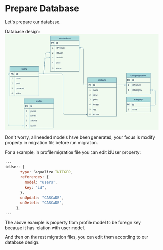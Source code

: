 # Prepare Database

Let's prepare our database.

Database design:  
![alt text](https://github.com/DumbwaysDotId/query-with-orm-and-relation-result/blob/5.prepare-database/database-design.jpg "Database Design")

Don't worry, all needed models have been generated, your focus is modify property in migration file before run migration.

For a example, in profile migration file you can edit idUser property:

```javascript
...
idUser: {
       type: Sequelize.INTEGER,
       references: {
         model: "users",
         key: "id",
       },
       onUpdate: "CASCADE",
       onDelete: "CASCADE",
     },
...
```

The above example is property from profile model to be foreign key because it has relation with user model.

And then on the rest migration files, you can edit them according to our database design.
